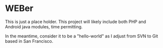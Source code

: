 WEBer
=====

This is just a place holder. This project will likely include both PHP and Android java modules, time permitting.

In the meantime, consider it to be a "hello-world" as I adjust from SVN to Git based in San Francisco.
